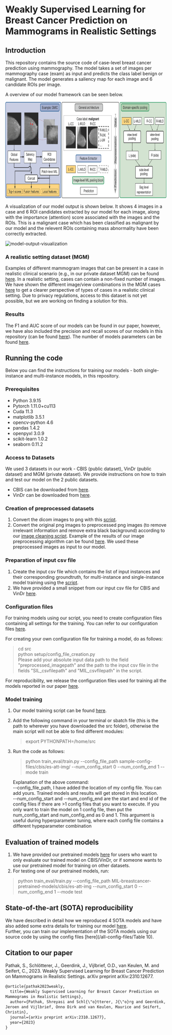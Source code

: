 # Weakly Supervised Learning for Breast Cancer Prediction on Mammograms in Realistic Settings

## Introduction
This repository contains the source code of case-level breast cancer prediction using mammography. The model takes a set of images per mammography case (exam) as input and predicts the class label benign or malignant. The model generates a saliency map for each image and 6 candidate ROIs per image. <br/>

A overview of our model framework can be seen below. 

<img src="mil-breast-cancer-model-overview.png" alt="model-overview" style="height: 300px; width:800px;"/>

A visualization of our model output is shown below. It shows 4 images in a case and 6 ROI candidates extracted by our model for each image, along with the importance (attention) score associated with the images and the ROIs. This is a malignant case which has been classified as malignant by our model and the relevent ROIs containing mass abnormality have been correctly extracted.

<img src="visualization_case_patches.PNG" alt="model-output-visualization" style="height: 400px; width:800px;"/>

### A realistic setting dataset (MGM) 
Examples of different mammogram images that can be present in a case in realistic clinical scenario (e.g., in our private dataset MGM) can be found [here](/MGM-image-samples).
In a realistic setting, cases can contain a non-fixed number of images. We have shown the different image/view combinations in the MGM cases [here](/MGM-view-combination/MGM-view-combination.md) to get a clearer perspective of types of cases in a realistic clinical setting. Due to privacy regulations, access to this dataset is not yet possible, but we are working on finding a solution for this. 

### Results
The F1 and AUC score of our models can be found in our paper, however, we have also included the precision and recall scores of our models in this repository (can be found [here](Detailed-Result-Table.md)). The number of models parameters can be found [here](Detailed-Result-Table.md).

## Running the code
Below you can find the instructions for training our models - both single-instance and multi-instance models, in this repository. 

### Prerequisites
- Python 3.9.15
- Pytorch 1.11.0+cu113
- Cuda 11.3
- matplotlib 3.5.1
- opencv-python 4.6
- pandas 1.4.2
- openpyxl 3.0.9
- scikit-learn 1.0.2
- seaborn 0.11.2

### Access to Datasets
We used 3 datasets in our work - CBIS (public dataset), VinDr (public dataset) and MGM (private dataset). We provide instructions on how to train and test our model on the 2 public datasets. <br/> 
- CBIS can be downloaded from [here](https://wiki.cancerimagingarchive.net/pages/viewpage.action?pageId=22516629). <br/>
- VinDr can be downloaded from [here](https://vindr.ai/datasets/mammo). <br/>

### Creation of preprocessed datasets
1. Convert the dicom images to png with this [script](/src/data_processing/dicom_to_png.py). <br/>
2. Convert the original png images to preprocessed png images (to remove irrelevant information and remove extra black background) according to our [image cleaning script](/src/data_processing/image_cleaning.py). Example of the results of our image preprocessing algorithm can be found [here](/image-preprocessing). We used these preprocessed images as input to our model.

### Preparation of input csv file 
1. Create the input csv file which contains the list of input instances and their corresponding groundtruth, for multi-instance and single-instance model training using the [script](/src/data_processing/input_csv_file_creation_cbis.py).
2. We have provided a small snippet from our input csv file for CBIS and VinDr [here](/input-csv-files).

### Configuration files
For training models using our script, you need to create configuration files containing all settings for the training. You can refer to our configuration files [here](all-config-files).

For creating your own configuration file for training a model, do as follows:
   > cd src <br/>
   > python setup/config_file_creation.py  <br/>
Please add your absolute input data path to the field "preprocessed_imagepath" and the path to the input csv file in the fields "SIL_csvfilepath" and "MIL_csvfilepath" in the script. <br/>

For reproducibility, we release the configuration files used for training all the models reported in our paper [here](all-config-files). 

### Model training
1. Our model training script can be found [here](src). 
2. Add the following command in your terminal or sbatch file (this is the path to wherever you have downloaded the src folder), otherwise the main script will not be able to find different modules: 
   > export PYTHONPATH=/home/src 
3. Run the code as follows: 
   > python train_eval/train.py --config_file_path sample-config-files/cbis/es-att-img/ --num_config_start 0 --num_config_end 1 --mode train <br/>
   
   Explanation of the above command: <br/>
   --config_file_path, I have added the location of my config file. You can add yours. Trained models and results will get stored in this location. <br/>
   --num_config_start and --num_config_end are the start and end id of the config files if there are >1 config files that you want to execute. If you only want to train the model on 1 config file, then put the num_config_start and num_config_end as 0 and 1. This argument is useful during hyperparameter tuning, where each config file contains a different hypeparameter combination <br/>

## Evaluation of trained models
1. We have provided our pretrained models [here](https://www.dropbox.com/scl/fo/jgmh6f9t0po0d6rofi9mu/h?rlkey=znua1rnytc60uzz103a7yre9r&st=06vt139f&dl=0) for users who want to only evaluate our trained model on CBIS/VinDr, or if someone wants to use our pretrained model for training on other datasets.
2. For testing one of our pretrained models, run:
  > python train_eval/train.py --config_file_path MIL-breastcancer-pretrained-models/cbis/es-att-img --num_config_start 0 --num_config_end 1 --mode test

## State-of-the-art (SOTA) reproducibility
We have described in detail how we reproduced 4 SOTA models and have also added some extra details for training our model [here](Reproducing-SOTA-and-training-details-MIL-models.md).<br/>
Further, you can train our implementation of the SOTA models using our source code by using the config files [here](/all-config-files/Table 10). 

## Citation to our paper
Pathak, S., Schlötterer, J., Geerdink, J., Vijlbrief, O.D., van Keulen, M. and Seifert, C., 2023. Weakly Supervised Learning for Breast Cancer Prediction on Mammograms in Realistic Settings. arXiv preprint arXiv:2310.12677.
```
@article{pathak2023weakly,
  title={Weakly Supervised Learning for Breast Cancer Prediction on Mammograms in Realistic Settings},
  author={Pathak, Shreyasi and Schl{\"o}tterer, J{\"o}rg and Geerdink, Jeroen and Vijlbrief, Onno Dirk and van Keulen, Maurice and Seifert, Christin},
  journal={arXiv preprint arXiv:2310.12677},
  year={2023}
}
```
